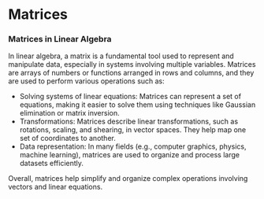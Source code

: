 # Matrices

### Matrices in Linear Algebra

In linear algebra, a matrix is a fundamental tool used to represent and manipulate data, especially in systems involving multiple variables. Matrices are arrays of numbers or functions arranged in rows and columns, and they are used to perform various operations such as:

* Solving systems of linear equations: Matrices can represent a set of equations, making it easier to solve them using techniques like Gaussian elimination or matrix inversion.
* Transformations: Matrices describe linear transformations, such as rotations, scaling, and shearing, in vector spaces. They help map one set of coordinates to another.
* Data representation: In many fields (e.g., computer graphics, physics, machine learning), matrices are used to organize and process large datasets efficiently.

Overall, matrices help simplify and organize complex operations involving vectors and linear equations.

